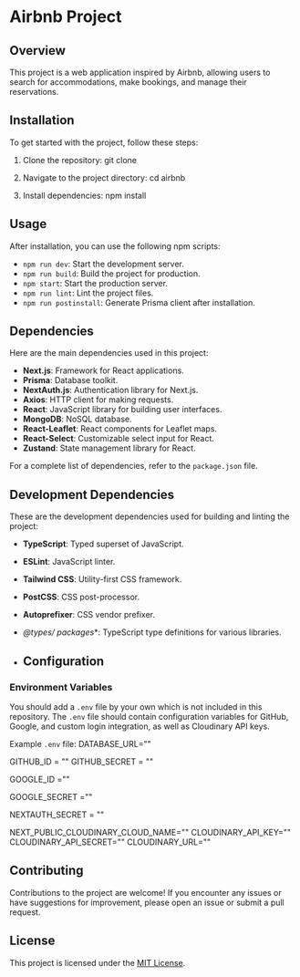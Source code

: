 # Airbnb Project

## Overview
This project is a web application inspired by Airbnb, allowing users to search for accommodations, make bookings, and manage their reservations.

## Installation
To get started with the project, follow these steps:

1. Clone the repository:
git clone <repository-url>


2. Navigate to the project directory:
cd airbnb


3. Install dependencies:
npm install


## Usage
After installation, you can use the following npm scripts:

- `npm run dev`: Start the development server.
- `npm run build`: Build the project for production.
- `npm start`: Start the production server.
- `npm run lint`: Lint the project files.
- `npm run postinstall`: Generate Prisma client after installation.

## Dependencies
Here are the main dependencies used in this project:

- **Next.js**: Framework for React applications.
- **Prisma**: Database toolkit.
- **NextAuth.js**: Authentication library for Next.js.
- **Axios**: HTTP client for making requests.
- **React**: JavaScript library for building user interfaces.
- **MongoDB**: NoSQL database.
- **React-Leaflet**: React components for Leaflet maps.
- **React-Select**: Customizable select input for React.
- **Zustand**: State management library for React.

For a complete list of dependencies, refer to the `package.json` file.

## Development Dependencies
These are the development dependencies used for building and linting the project:

- **TypeScript**: Typed superset of JavaScript.
- **ESLint**: JavaScript linter.
- **Tailwind CSS**: Utility-first CSS framework.
- **PostCSS**: CSS post-processor.
- **Autoprefixer**: CSS vendor prefixer.
- **@types/* packages**: TypeScript type definitions for various libraries.

- ## Configuration
### Environment Variables
You should add a `.env` file by your own which is not included in this repository. The `.env` file should contain configuration variables for GitHub, Google, and custom login integration, as well as Cloudinary API keys.

Example `.env` file:
DATABASE_URL=""

GITHUB_ID = ""
GITHUB_SECRET = ""

GOOGLE_ID =""

GOOGLE_SECRET =""

NEXTAUTH_SECRET = ""




NEXT_PUBLIC_CLOUDINARY_CLOUD_NAME=""
CLOUDINARY_API_KEY=""
CLOUDINARY_API_SECRET=""
CLOUDINARY_URL=""

## Contributing
Contributions to the project are welcome! If you encounter any issues or have suggestions for improvement, please open an issue or submit a pull request.

## License
This project is licensed under the [MIT License](LICENSE).
